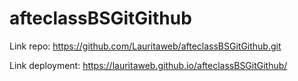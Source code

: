 # afteclassBSGitGithub

Link repo: https://github.com/Lauritaweb/afteclassBSGitGithub.git

Link deployment: https://lauritaweb.github.io/afteclassBSGitGithub/
